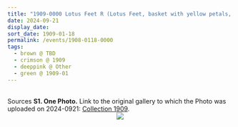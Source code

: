 ```yaml
---
title: "1909-0000 Lotus Feet R (Lotus Feet, basket with yellow petals, 4 rings, white, yellow, pale red, carpet)"
date: 2024-09-21
display_date: 
sort_date: 1909-01-18
permalink: /events/1908-0118-0000
tags:
  - brown @ TBD
  - crimson @ 1909
  - deeppink @ Other
  - green @ 1909-01
---
```


<br>

<wave-list>
  <list-title color="DarkSeaGreen" width="40">Sources</list-title>
  <list-item color="BlanchedAlmond"  width="280"><b>S1. One Photo.</b> Link to the original gallery to which the Photo was uploaded on 2024-0921: <a href="https://eternalmoments.smugmug.com/Collections/Mahipalsingh-Jaisingh-Raul-Collection/1909">Collection 1909</a>.</list-item>
</wave-list>

<div style="text-align: center"><img src="https://pub-bcc3cbe9b1e94ba1ac28915f7a3900fa.r2.dev/1909-0000_Lotus_Feet_R_(Lotus_Feet_basket_with_yellow_petals_4_rings_white_yellow_pale_red_carpet)_01_(from_tif)_(Mahipalsingh_Jaisingh_Raul_Collection_scanned_by_Ankit_Khare).jpg" /></div>